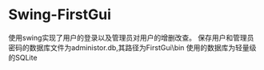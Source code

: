 # Swing-FirstGui
使用swing实现了用户的登录以及管理员对用户的增删改查。
保存用户和管理员密码的数据库文件为administor.db,其路径为FirstGui\bin
使用的数据库为轻量级的SQLite
